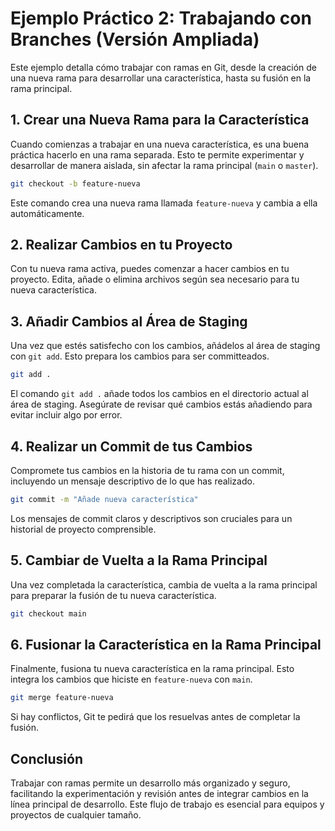 # Ejemplo Práctico 2: Trabajando con Branches (Versión Ampliada)

Este ejemplo detalla cómo trabajar con ramas en Git, desde la creación de una nueva rama para desarrollar una característica, hasta su fusión en la rama principal.

## 1. Crear una Nueva Rama para la Característica

Cuando comienzas a trabajar en una nueva característica, es una buena práctica hacerlo en una rama separada. Esto te permite experimentar y desarrollar de manera aislada, sin afectar la rama principal (`main` o `master`).

```bash
git checkout -b feature-nueva
```

Este comando crea una nueva rama llamada `feature-nueva` y cambia a ella automáticamente.

## 2. Realizar Cambios en tu Proyecto

Con tu nueva rama activa, puedes comenzar a hacer cambios en tu proyecto. Edita, añade o elimina archivos según sea necesario para tu nueva característica.

## 3. Añadir Cambios al Área de Staging

Una vez que estés satisfecho con los cambios, añádelos al área de staging con `git add`. Esto prepara los cambios para ser committeados.

```bash
git add .
```

El comando `git add .` añade todos los cambios en el directorio actual al área de staging. Asegúrate de revisar qué cambios estás añadiendo para evitar incluir algo por error.

## 4. Realizar un Commit de tus Cambios

Compromete tus cambios en la historia de tu rama con un commit, incluyendo un mensaje descriptivo de lo que has realizado.

```bash
git commit -m "Añade nueva característica"
```

Los mensajes de commit claros y descriptivos son cruciales para un historial de proyecto comprensible.

## 5. Cambiar de Vuelta a la Rama Principal

Una vez completada la característica, cambia de vuelta a la rama principal para preparar la fusión de tu nueva característica.

```bash
git checkout main
```

## 6. Fusionar la Característica en la Rama Principal

Finalmente, fusiona tu nueva característica en la rama principal. Esto integra los cambios que hiciste en `feature-nueva` con `main`.

```bash
git merge feature-nueva
```

Si hay conflictos, Git te pedirá que los resuelvas antes de completar la fusión.

## Conclusión

Trabajar con ramas permite un desarrollo más organizado y seguro, facilitando la experimentación y revisión antes de integrar cambios en la línea principal de desarrollo. Este flujo de trabajo es esencial para equipos y proyectos de cualquier tamaño.
